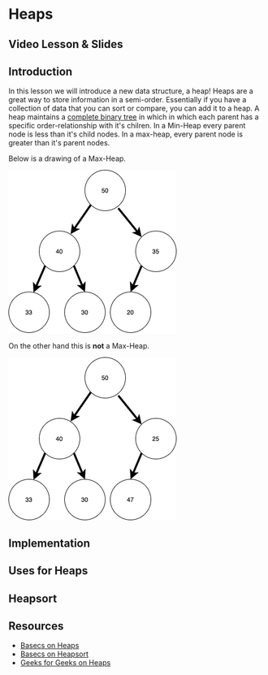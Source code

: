 # Heaps

## Video Lesson & Slides

## Introduction

In this lesson we will introduce a new data structure, a heap!  Heaps are a great way to store information in a semi-order.  Essentially if you have a collection of data that you can sort or compare, you can add it to a heap.  A heap maintains a [complete binary tree](https://web.cecs.pdx.edu/~sheard/course/Cs163/Doc/FullvsComplete.html) in which in which each parent has a specific order-relationship with it's chilren.  In a Min-Heap every parent node is less than it's child nodes.  In a max-heap, every parent node is greater than it's parent nodes.

Below is a drawing of a Max-Heap.

![Heap Diagram](images/heap.png)

<!-- Image source:  https://drive.google.com/file/d/17cH7vfyZg-PFlULi-bO2K4H61oc4pCDT/view?usp=sharing -->

On the other hand this is **not** a Max-Heap.  

![Invalid Max-Heap](images/invalid-max-heap.png)

## Implementation

## Uses for Heaps

## Heapsort

## Resources

- [Basecs on Heaps](https://medium.com/basecs/learning-to-love-heaps-cef2b273a238)
- [Basecs on Heapsort](https://medium.com/basecs/heapify-all-the-things-with-heap-sort-55ee1c93af82)
- [Geeks for Geeks on Heaps](https://www.geeksforgeeks.org/heap-data-structure/)
